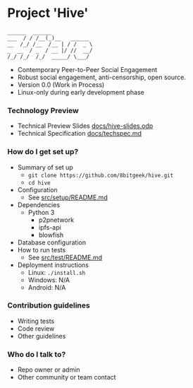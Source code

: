 # Project 'Hive'
```
______  ______             
___  / / /__(_)__   ______ 
__  /_/ /__  /__ | / /  _ \
_  __  / _  / __ |/ //  __/
/_/ /_/  /_/  _____/ \___/ 

```

* Contemporary Peer-to-Peer Social Engagement
* Robust social engagement, anti-censorship, open source.
* Version 0.0 (Work in Process)
* Linux-only during early development phase

### Technology Preview

* Technical Preview Slides [docs/hive-slides.odp](https://github.com/8bitgeek/hive/blob/master/docs/hive-slides.odp?raw=true)
* Technical Specification [docs/techspec.md](docs/techspec.md)

### How do I get set up?

* Summary of set up
  - `git clone https://github.com/8bitgeek/hive.git`
  - `cd hive`
* Configuration
  - See [src/setup/README.md](src/setup/README.md)
* Dependencies
  - Python 3
    - p2pnetwork
    - ipfs-api
    - blowfish
* Database configuration
* How to run tests
  * See [src/test/README.md](src/test/README.md)
* Deployment instructions
  - Linux: `./install.sh`
  - Windows: N/A
  - Android: N/A

### Contribution guidelines

* Writing tests
* Code review
* Other guidelines

### Who do I talk to?

* Repo owner or admin
* Other community or team contact


